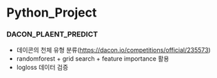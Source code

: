 # Python_Project

### DACON_PLAENT_PREDICT
- 데이콘의 천체 유형 분류(https://dacon.io/competitions/official/235573)
- randomforest + grid search + feature importance 활용 
- logloss 데이터 검증
